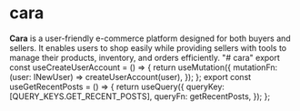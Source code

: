 # cara
**Cara** is a user-friendly e-commerce platform designed for both buyers and sellers. It enables users to shop easily while providing sellers with tools to manage their products, inventory, and orders efficiently.
"# cara" 
export const useCreateUserAccount = () => {
  return useMutation({
    mutationFn: (user: INewUser) => createUserAccount(user),
  });
};
export const useGetRecentPosts = () => {
  return useQuery({
    queryKey: [QUERY_KEYS.GET_RECENT_POSTS],
    queryFn: getRecentPosts,
  });
};